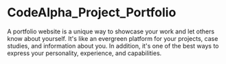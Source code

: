 # CodeAlpha_Project_Portfolio
A portfolio website is a unique way to showcase your work and let others know about yourself. It's like an evergreen platform for  your projects, case studies, and information about you. In addition, it's one of the best ways to express your personality,  experience, and capabilities.
